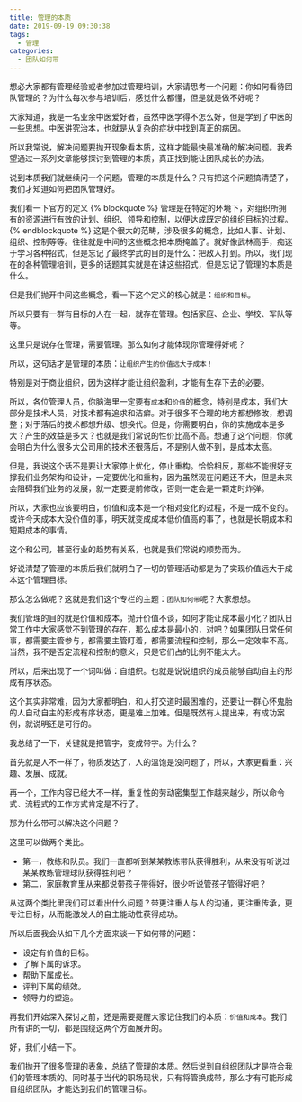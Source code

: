 ```yaml
---
title: 管理的本质
date: 2019-09-19 09:30:38
tags: 
  - 管理
categories:
  - 团队如何带
---
```


想必大家都有管理经验或者参加过管理培训，大家请思考一个问题：你如何看待团队管理的？为什么每次参与培训后，感觉什么都懂，但是就是做不好呢？

<!--more-->

大家知道，我是一名业余中医爱好者，虽然中医学得不怎么好，但是学到了中医的一些思想。中医讲究治本，也就是从复杂的症状中找到真正的病因。

所以我常说，解决问题要抛开现象看本质，这样才能最快最准确的解决问题。我希望通过一系列文章能够探讨到管理的本质，真正找到能让团队成长的办法。

说到本质我们就继续问一个问题，管理的本质是什么？只有把这个问题搞清楚了，我们才知道如何把团队管理好。

我们看一下官方的定义
{% blockquote %}
管理是在特定的环境下，对组织所拥有的资源进行有效的计划、组织、领导和控制，以便达成既定的组织目标的过程。
{% endblockquote %}
这是个很大的范畴，涉及很多的概念，比如人事、计划、组织、控制等等。往往就是中间的这些概念把本质掩盖了。就好像武林高手，痴迷于学习各种招式，但是忘记了最终学武的目的是什么：把敌人打到。所以，我们现在的各种管理培训，更多的话题其实就是在讲这些招式，但是忘记了管理的本质是什么。

但是我们抛开中间这些概念，看一下这个定义的核心就是：`组织和目标`。

所以只要有一群有目标的人在一起，就存在管理。包括家庭、企业、学校、军队等等。

这里只是说存在管理，需要管理。那么如何才能体现你管理得好呢？

所以，这句话才是管理的本质：`让组织产生的价值远大于成本！`

特别是对于商业组织，因为这样才能让组织盈利，才能有生存下去的必要。

所以，各位管理人员，你脑海里一定要有`成本`和`价值`的概念，特别是成本，我们大部分是技术人员，对技术都有追求和洁癖。对于很多不合理的地方都想修改，想调整；对于落后的技术都想升级、想换代。但是，你需要明白，你的实施成本是多大？产生的效益是多大？也就是我们常说的性价比高不高。想通了这个问题，你就会明白为什么很多大公司用的技术还很落后，不是别人做不到，是成本太高。

但是，我说这个话不是要让大家停止优化，停止重构。恰恰相反，那些不能很好支撑我们业务架构和设计，一定要优化和重构，因为虽然现在问题还不大，但是未来会阻碍我们业务的发展，就一定要提前修改，否则一定会是一颗定时炸弹。

所以，大家也应该要明白，价值和成本是一个相对变化的过程，不是一成不变的。或许今天成本大没价值的事，明天就变成成本低价值高的事了，也就是长期成本和短期成本的事情。

这个和公司，甚至行业的趋势有关系，也就是我们常说的顺势而为。

好说清楚了管理的本质后我们就明白了一切的管理活动都是为了实现价值远大于成本这个管理目标。

那么怎么做呢？这就是我们这个专栏的主题：`团队如何带`呢？大家想想。

我们管理的目的就是价值和成本，抛开价值不谈，如何才能让成本最小化？团队日常工作中大家感觉不到管理的存在，那么成本是最小的，对吧？如果团队日常任何事，都需要主管参与，都需要主管盯着，都需要流程和控制，那么一定效率不高。当然，我不是否定流程和控制的意义，只是它们占的比例不能太大。

所以，后来出现了一个词叫做：自组织。也就是说说组织的成员能够自动自主的形成有序状态。

这个其实非常难，因为大家都明白，和人打交道时最困难的，还要让一群心怀鬼胎的人自动自主的形成有序状态，更是难上加难。但是既然有人提出来，有成功案例，就说明还是可行的。

我总结了一下，关键就是把管字，变成带字。为什么？

首先就是人不一样了，物质发达了，人的温饱是没问题了，所以，大家更看重：兴趣、发展、成就。

再一个，工作内容已经大不一样，重复性的劳动密集型工作越来越少，所以命令式、流程式的工作方式肯定是不行了。

那为什么带可以解决这个问题？

这里可以做两个类比。

- 第一，教练和队员。我们一直都听到某某教练带队获得胜利，从来没有听说过某某教练管理球队获得胜利吧？
- 第二，家庭教育里从来都说带孩子带得好，很少听说管孩子管得好吧？

从这两个类比里我们可以看出什么问题？带更注重人与人的沟通，更注重传承，更专注目标，从而能激发人的自主能动性获得成功。

所以后面我会从如下几个方面来谈一下如何带的问题：

- 设定有价值的目标。
- 了解下属的诉求。
- 帮助下属成长。
- 评判下属的绩效。
- 领导力的塑造。

再我们开始深入探讨之前，还是需要提醒大家记住我们的本质：`价值和成本`。我们所有讲的一切，都是围绕这两个方面展开的。

好，我们小结一下。

我们抛开了很多管理的表象，总结了管理的本质。然后说到自组织团队才是符合我们的管理本质的。同时基于当代的职场现状，只有将管换成带，那么才有可能形成自组织团队，才能达到我们的管理目标。